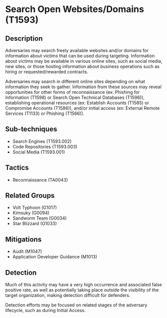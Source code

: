 # Search Open Websites/Domains (T1593)

## Description
Adversaries may search freely available websites and/or domains for information about victims that can be used during targeting. Information about victims may be available in various online sites, such as social media, new sites, or those hosting information about business operations such as hiring or requested/rewarded contracts.

Adversaries may search in different online sites depending on what information they seek to gather. Information from these sources may reveal opportunities for other forms of reconnaissance (ex: Phishing for Information (T1598) or Search Open Technical Databases (T1596)), establishing operational resources (ex: Establish Accounts (T1585) or Compromise Accounts (T1586)), and/or initial access (ex: External Remote Services (T1133) or Phishing (T1566)).

## Sub-techniques
- Search Engines (T1593.002)
- Code Repositories (T1593.003)
- Social Media (T1593.001)

## Tactics
- Reconnaissance (TA0043)

## Related Groups
- Volt Typhoon (G1017)
- Kimsuky (G0094)
- Sandworm Team (G0034)
- Star Blizzard (G1033)

## Mitigations
- Audit (M1047)
- Application Developer Guidance (M1013)

## Detection
Much of this activity may have a very high occurrence and associated false positive rate, as well as potentially taking place outside the visibility of the target organization, making detection difficult for defenders.

Detection efforts may be focused on related stages of the adversary lifecycle, such as during Initial Access.

